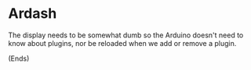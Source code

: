 # Ardash #

The display needs to be somewhat dumb so the Arduino doesn't need to know about
plugins, nor be reloaded when we add or remove a plugin.

(Ends)
